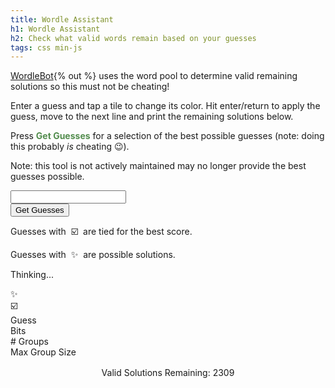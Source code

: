 ```yaml
---
title: Wordle Assistant
h1: Wordle Assistant
h2: Check what valid words remain based on your guesses
tags: css min-js
---
```

[WordleBot](https://www.nytimes.com/interactive/2022/upshot/wordle-bot.html){% out %} uses the word pool to determine valid remaining solutions so this must not be cheating!

Enter a guess and tap a tile to change its color. Hit enter/return to apply the guess, move to the next line and print the remaining solutions below.

Press <span style="color:#538d4e;">**Get Guesses**</span> for a selection of the best possible guesses (note: doing this probably *is* cheating 😉).

Note: this tool is not actively maintained may no longer provide the best guesses possible.

<div class="grid">
  <div class="tile" data-guess-status="1"></div>
  <div class="tile" data-guess-status="1"></div>
  <div class="tile" data-guess-status="1"></div>
  <div class="tile" data-guess-status="1"></div>
  <div class="tile" data-guess-status="1"></div>
  <div class="tile"></div>
  <div class="tile"></div>
  <div class="tile"></div>
  <div class="tile"></div>
  <div class="tile"></div>
  <div class="tile"></div>
  <div class="tile"></div>
  <div class="tile"></div>
  <div class="tile"></div>
  <div class="tile"></div>
  <div class="tile"></div>
  <div class="tile"></div>
  <div class="tile"></div>
  <div class="tile"></div>
  <div class="tile"></div>
  <div class="tile"></div>
  <div class="tile"></div>
  <div class="tile"></div>
  <div class="tile"></div>
  <div class="tile"></div>
</div>

<input type="text" class="dummy" id="dummy">

<div class="button-container">
  <button onclick="requestNewGuesses()">Get Guesses</button>
</div>
<div id="footnotes" class="center-text small-text hidden">
  <p>Guesses with &nbsp;☑️&nbsp; are tied for the best score.</p>
  <p>Guesses with &nbsp;✨&nbsp; are possible solutions.</p>
</div>
<div id="thinking" class="center-text hidden"><p>Thinking...</p></div>
<div id="guess-header" class="guess-header hidden">
  <div>✨</div>
  <div>☑️</div>
  <div>Guess</div>
  <div class="smallish-text">Bits</div>
  <div class="smallish-text"># Groups</div>
  <div class="smallish-text">Max Group Size</div>
</div>
<div class="word-list" id="guess-list"></div>

<p id="remaining" style="text-align: center; margin-top: 1rem;">Valid Solutions Remaining: 2309</p>
<div class="word-list" id="solution-list"></div>